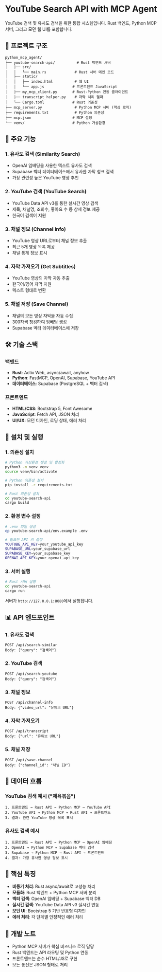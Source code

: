 # YouTube Search API with MCP Agent

YouTube 검색 및 유사도 검색을 위한 통합 시스템입니다. Rust 백엔드, Python MCP 서버, 그리고 모던 웹 UI를 포함합니다.

## 📁 프로젝트 구조

```
python_mcp_agent/
├── youtube-search-api/          # Rust 백엔드 서버
│   ├── src/
│   │   └── main.rs             # Rust 서버 메인 코드
│   ├── static/
│   │   ├── index.html          # 웹 UI
│   │   └── app.js             # 프론트엔드 JavaScript
│   ├── my_mcp_client.py       # Rust-Python 연동 클라이언트
│   ├── transcript_helper.py    # 자막 처리 헬퍼
│   └── Cargo.toml             # Rust 의존성
├── mcp_server.py               # Python MCP 서버 (핵심 로직)
├── requirements.txt            # Python 의존성
├── mcp.json                   # MCP 설정
└── venv/                      # Python 가상환경
```

## 🚀 주요 기능

### 1. **유사도 검색** (Similarity Search)
- OpenAI 임베딩을 사용한 텍스트 유사도 검색
- Supabase 벡터 데이터베이스에서 유사한 자막 청크 검색
- 가장 관련성 높은 YouTube 영상 추천

### 2. **YouTube 검색** (YouTube Search)
- YouTube Data API v3를 통한 실시간 영상 검색
- 제목, 채널명, 조회수, 좋아요 수 등 상세 정보 제공
- 한국어 검색어 지원

### 3. **채널 정보** (Channel Info)
- YouTube 영상 URL로부터 채널 정보 추출
- 최근 5개 영상 목록 제공
- 채널 통계 정보 표시

### 4. **자막 가져오기** (Get Subtitles)
- YouTube 영상의 자막 자동 추출
- 한국어/영어 자막 지원
- 텍스트 형태로 변환

### 5. **채널 저장** (Save Channel)
- 채널의 모든 영상 자막을 자동 수집
- 300자씩 청킹하여 임베딩 생성
- Supabase 벡터 데이터베이스에 저장

## 🛠️ 기술 스택

### **백엔드**
- **Rust**: Actix Web, async/await, anyhow
- **Python**: FastMCP, OpenAI, Supabase, YouTube API
- **데이터베이스**: Supabase (PostgreSQL + 벡터 검색)

### **프론트엔드**
- **HTML/CSS**: Bootstrap 5, Font Awesome
- **JavaScript**: Fetch API, JSON 처리
- **UI/UX**: 모던 디자인, 로딩 상태, 에러 처리

## 🔧 설치 및 실행

### 1. **의존성 설치**
```bash
# Python 가상환경 생성 및 활성화
python3 -m venv venv
source venv/bin/activate

# Python 의존성 설치
pip install -r requirements.txt

# Rust 의존성 설치
cd youtube-search-api
cargo build
```

### 2. **환경 변수 설정**
```bash
# .env 파일 생성
cp youtube-search-api/env.example .env

# 필요한 API 키 설정
YOUTUBE_API_KEY=your_youtube_api_key
SUPABASE_URL=your_supabase_url
SUPABASE_KEY=your_supabase_key
OPENAI_API_KEY=your_openai_api_key
```

### 3. **서버 실행**
```bash
# Rust 서버 실행
cd youtube-search-api
cargo run
```

서버가 `http://127.0.0.1:8080`에서 실행됩니다.

## 📊 API 엔드포인트

### **1. 유사도 검색**
```
POST /api/search-similar
Body: {"query": "검색어"}
```

### **2. YouTube 검색**
```
POST /api/search-youtube  
Body: {"query": "검색어"}
```

### **3. 채널 정보**
```
POST /api/channel-info
Body: {"video_url": "유튜브 URL"}
```

### **4. 자막 가져오기**
```
POST /api/transcript
Body: {"url": "유튜브 URL"}
```

### **5. 채널 저장**
```
POST /api/save-channel
Body: {"channel_id": "채널 ID"}
```

## 🔄 데이터 흐름

### **YouTube 검색 예시 ("제육볶음")**
```
1. 프론트엔드 → Rust API → Python MCP → YouTube API
2. YouTube API → Python MCP → Rust API → 프론트엔드
3. 결과: 관련 YouTube 영상 목록 표시
```

### **유사도 검색 예시**
```
1. 프론트엔드 → Rust API → Python MCP → OpenAI 임베딩
2. OpenAI → Python MCP → Supabase 벡터 검색
3. Supabase → Python MCP → Rust API → 프론트엔드
4. 결과: 가장 유사한 영상 정보 표시
```

## 🎯 핵심 특징

- **비동기 처리**: Rust async/await로 고성능 처리
- **모듈화**: Rust 백엔드 + Python MCP 서버 분리
- **벡터 검색**: OpenAI 임베딩 + Supabase 벡터 DB
- **실시간 검색**: YouTube Data API v3 실시간 연동
- **모던 UI**: Bootstrap 5 기반 반응형 디자인
- **에러 처리**: 각 단계별 안정적인 에러 처리

## 📝 개발 노트

- Python MCP 서버가 핵심 비즈니스 로직 담당
- Rust 백엔드는 API 라우팅 및 Python 연동
- 프론트엔드는 순수 HTML/JS로 구현
- 모든 통신은 JSON 형태로 처리
